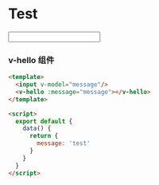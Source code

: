 # Test

<input v-model="message"/>
<v-hello :message="message"></v-hello>

<script>
  export default {
    data() {
      return {
        message: 'test'
      }
    }
  }
</script>

### v-hello 组件

```html
<template>
  <input v-model="message"/>
  <v-hello :message="message"></v-hello>
</template>

<script>
  export default {
    data() {
      return {
        message: 'test'
      }
    }
  }
</script>
```
